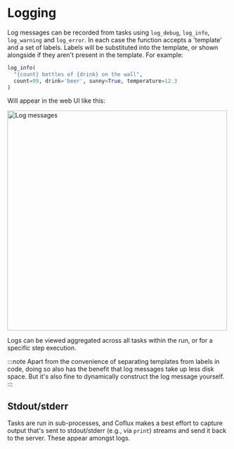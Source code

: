 # Logging

Log messages can be recorded from tasks using `log_debug`, `log_info`, `log_warning` and `log_error`. In each case the function accepts a 'template' and a set of labels. Labels will be substituted into the template, or shown alongside if they aren't present in the template. For example:

```python
log_info(
  "{count} bottles of {drink} on the wall",
  count=99, drink='beer', sunny=True, temperature=12.3
)
```

Will appear in the web UI like this:

<img src="/img/beer_logs.png" alt="Log messages" width="500" />

Logs can be viewed aggregated across all tasks within the run, or for a specific step execution.


:::note
Apart from the convenience of separating templates from labels in code, doing so also has the benefit that log messages take up less disk space. But it's also fine to dynamically construct the log message yourself.
:::

## Stdout/stderr

Tasks are run in sub-processes, and Coflux makes a best effort to capture output that's sent to stdout/stderr (e.g., via `print`) streams and send it back to the server. These appear amongst logs.
